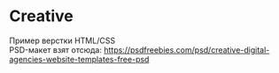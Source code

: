 # Creative<br>
Пример верстки HTML/CSS<br>
PSD-макет взят отсюда: https://psdfreebies.com/psd/creative-digital-agencies-website-templates-free-psd
